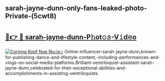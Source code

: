 ## sarah-jayne-dunn-only-fans​-leaked-photo​-Private-(5cwt8)


# <h2><a href="https://mediaupload.pro?title=sarah-jayne-dunn&ref=git">🔗👉 🔴 sarah-jayne-dunn-P𝚑ot𝚘𝚜-V𝚒d𝚎o</a></h2>

[![Corinna Kopf Nue Nu𝚍e𝚜](https://i.imgur.com/0qMVB7G.gif)](https://mediaupload.pro?title=sarah-jayne-dunn&ref=git)
Online-influencer-sarah-jayne-dunn,known-for-publishing-dance-and-lifestyle-content,-including-performances-and-vlogs-on-social-media-platforms.Brilliant-ventriloquist-assistant-sarah-jayne-dunn,celebrated-for-their-exceptional-abilities-and-accomplishments-in-assisting-ventriloquists.  